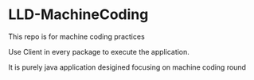 # LLD-MachineCoding
This repo is for machine coding practices

Use Client in every package to execute the application.

It is purely java application desigined focusing on machine coding round
